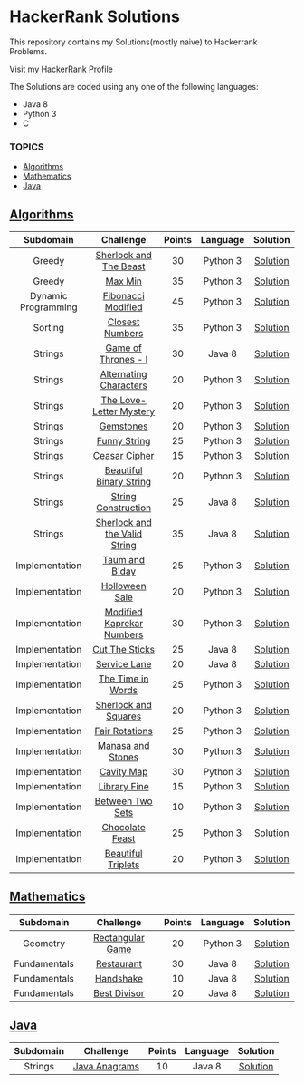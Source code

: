 # HackerRank Solutions
<p>This repository contains my Solutions(mostly naive) to Hackerrank Problems.</p>
<p>Visit my <a href="https://www.hackerrank.com/shivaansh_1998" rel="nofollow">HackerRank Profile</a></p>
The Solutions are coded using any one of the following languages:
<ul>
  <li>Java 8</li>
  <li>Python 3</li>
  <li>C</li>
</ul>
<h3>TOPICS</h3>
<ul>
  <li><a href="#Algorithms">Algorithms</a></li>
  <li><a href="#Mathematics">Mathematics</a></li>
  <li><a href="#Java">Java</a></li>
</ul>
<h2><a id="Algorithms" class="anchor" aria-hidden="true" href="#Algorithms">Algorithms</a></h2>
<table>
  <thead>
    <tr>
      <th align="center">Subdomain</th>
      <th align="center">Challenge</th>
      <th align="center">Points</th>
      <th align="center">Language</th>
      <th align="center">Solution</th>
    </tr>
  </thead>
  <tbody>
    <tr>
      <td align="center">Greedy</td>
      <td align="center"><a href="https://www.hackerrank.com/challenges/sherlock-and-the-beast/problem" rel="nofollow">Sherlock and The Beast</a></td>
      <td align="center">30</td>
      <td align="center">Python 3</td>
      <td align="center"><a href="https://www.hackerrank.com/challenges/sherlock-and-the-beast/submissions/code/90942532">Solution</a></td>
    </tr>
    <tr>
      <td align="center">Greedy</td>
      <td align="center"><a href="https://www.hackerrank.com/challenges/angry-children/problem" rel="nofollow">Max Min</a></td>
      <td align="center">35</td>
      <td align="center">Python 3</td>
      <td align="center"><a href="https://www.hackerrank.com/challenges/angry-children/submissions/code/90942377">Solution</a></td>
    </tr>
    <tr>
      <td align="center">Dynamic Programming</td>
      <td align="center"><a href="https://www.hackerrank.com/challenges/fibonacci-modified/problem" rel="nofollow">Fibonacci Modified</a></td>
      <td align="center">45</td>
      <td align="center">Python 3</td>
      <td align="center"><a href="https://www.hackerrank.com/challenges/fibonacci-modified/submissions/code/91461717">Solution</a></td>
    </tr>
    <tr>
      <td align="center">Sorting</td>
      <td align="center"><a href="https://www.hackerrank.com/challenges/closest-numbers/problem?isFullScreen=false" rel="nofollow">Closest Numbers</a></td>
      <td align="center">35</td>
      <td align="center">Python 3</td>
      <td align="center"><a href="https://www.hackerrank.com/challenges/closest-numbers/submissions/code/92424217">Solution</a></td>
    </tr>
    <tr>
      <td align="center">Strings</td>
      <td align="center"><a href="https://www.hackerrank.com/challenges/game-of-thrones/problem?isFullScreen=false" rel="nofollow">Game of Thrones - I</a></td>
      <td align="center">30</td>
      <td align="center">Java 8</td>
      <td align="center"><a href="https://www.hackerrank.com/challenges/game-of-thrones/submissions/code/92525277">Solution</a></td>
    </tr>
    <tr>
      <td align="center">Strings</td>
      <td align="center"><a href="https://www.hackerrank.com/challenges/alternating-characters/problem" rel="nofollow">Alternating Characters</a></td>
      <td align="center">20</td>
      <td align="center">Python 3</td>
      <td align="center"><a href="https://www.hackerrank.com/challenges/alternating-characters/submissions/code/92242379">Solution</a></td>
    </tr>
    <tr>
      <td align="center">Strings</td>
      <td align="center"><a href="https://www.hackerrank.com/challenges/the-love-letter-mystery/problem" rel="nofollow">The Love-Letter Mystery</a></td>
      <td align="center">20</td>
      <td align="center">Python 3</td>
      <td align="center"><a href="https://www.hackerrank.com/challenges/the-love-letter-mystery/submissions/code/92150224">Solution</a></td>
    </tr>
    <tr>
      <td align="center">Strings</td>
      <td align="center"><a href="https://www.hackerrank.com/challenges/gem-stones/problem" rel="nofollow">Gemstones</a></td>
      <td align="center">20</td>
      <td align="center">Python 3</td>
      <td align="center"><a href="https://www.hackerrank.com/challenges/gem-stones/submissions/code/92059523">Solution</a></td>
    </tr>
    <tr>
      <td align="center">Strings</td>
      <td align="center"><a href="https://www.hackerrank.com/challenges/funny-string/problem" rel="nofollow">Funny String</a></td>
      <td align="center">25</td>
      <td align="center">Python 3</td>
      <td align="center"><a href="https://www.hackerrank.com/challenges/funny-string/submissions/code/91981361">Solution</a></td>
    </tr>
    <tr>
      <td align="center">Strings</td>
      <td align="center"><a href="https://www.hackerrank.com/challenges/caesar-cipher-1/problem" rel="nofollow">Ceasar Cipher</a></td>
      <td align="center">15</td>
      <td align="center">Python 3</td>
      <td align="center"><a href="https://www.hackerrank.com/challenges/caesar-cipher-1/submissions/code/91435036">Solution</a></td>
    </tr>
    <tr>
      <td align="center">Strings</td>
      <td align="center"><a href="https://www.hackerrank.com/challenges/beautiful-binary-string/problem" rel="nofollow">Beautiful Binary String</a></td>
      <td align="center">20</td>
      <td align="center">Python 3</td>
      <td align="center"><a href="https://www.hackerrank.com/challenges/beautiful-binary-string/submissions/code/91361202">Solution</a></td>
    </tr>
    <tr>
      <td align="center">Strings</td>
      <td align="center"><a href="https://www.hackerrank.com/challenges/string-construction/copy-from/92795215" rel="nofollow">String Construction</a></td>
      <td align="center">25</td>
      <td align="center">Java 8</td>
      <td align="center"><a href="https://github.com/shiv-1998/HackerRank-Solutions/blob/master/Algorithms/Strings/String%20Construction.java">Solution</a></td>
    </tr>
    <tr>
      <td align="center">Strings</td>
      <td align="center"><a href="https://www.hackerrank.com/challenges/sherlock-and-valid-string/problem?isFullScreen=false" rel="nofollow">Sherlock and the Valid String</a></td>
      <td align="center">35</td>
      <td align="center">Java 8</td>
      <td align="center"><a href="https://github.com/shiv-1998/HackerRank-Solutions/blob/master/Algorithms/Strings/Sherlock%20and%20the%20Valid%20String.java">Solution</a></td>
    </tr>
    <tr>
      <td align="center">Implementation</td>
      <td align="center"><a href="https://www.hackerrank.com/challenges/taum-and-bday/problem" rel="nofollow">Taum and B'day</a></td>
      <td align="center">25</td>
      <td align="center">Python 3</td>
      <td align="center"><a href="https://www.hackerrank.com/challenges/taum-and-bday/submissions/code/90804442">Solution</a></td>
    </tr>
    <tr>
      <td align="center">Implementation</td>
      <td align="center"><a href="https://www.hackerrank.com/challenges/halloween-sale/problem" rel="nofollow">Holloween Sale</a></td>
      <td align="center">20</td>
      <td align="center">Python 3</td>
      <td align="center"><a href="https://www.hackerrank.com/challenges/halloween-sale/submissions/code/90875050">Solution</a></td>
    </tr>
    <tr>
      <td align="center">Implementation</td>
      <td align="center"><a href="https://www.hackerrank.com/challenges/kaprekar-numbers/problem" rel="nofollow">Modified Kaprekar Numbers</a></td>
      <td align="center">30</td>
      <td align="center">Python 3</td>
      <td align="center"><a href="https://www.hackerrank.com/challenges/kaprekar-numbers/submissions/code/91920031">Solution</a></td>
    </tr>
    <tr>
      <td align="center">Implementation</td>
      <td align="center"><a href="https://www.hackerrank.com/challenges/cut-the-sticks/problem" rel="nofollow">Cut The Sticks</a></td>
      <td align="center">25</td>
      <td align="center">Java 8</td>
      <td align="center"><a href="https://www.hackerrank.com/challenges/cut-the-sticks/submissions/code/91846198">Solution</a></td>
    </tr>
    <tr>
      <td align="center">Implementation</td>
      <td align="center"><a href="https://www.hackerrank.com/challenges/service-lane/problem" rel="nofollow">Service Lane</a></td>
      <td align="center">20</td>
      <td align="center">Java 8</td>
      <td align="center"><a href="https://www.hackerrank.com/challenges/service-lane/submissions/code/91681530">Solution</a></td>
    </tr>
    <tr>
      <td align="center">Implementation</td>
      <td align="center"><a href="https://www.hackerrank.com/challenges/the-time-in-words/problem" rel="nofollow">The Time in Words</a></td>
      <td align="center">25</td>
      <td align="center">Python 3</td>
      <td align="center"><a href="https://www.hackerrank.com/challenges/the-time-in-words/submissions/code/91594245">Solution</a></td>
    </tr>
    <tr>
      <td align="center">Implementation</td>
      <td align="center"><a href="https://www.hackerrank.com/challenges/sherlock-and-squares/problem" rel="nofollow">Sherlock and Squares</a></td>
      <td align="center">20</td>
      <td align="center">Python 3</td>
      <td align="center"><a href="https://www.hackerrank.com/challenges/sherlock-and-squares/submissions/code/91366069">Solution</a></td>
    </tr>
    <tr>
      <td align="center">Implementation</td>
      <td align="center"><a href="https://www.hackerrank.com/challenges/fair-rations/problem" rel="nofollow">Fair Rotations</a></td>
      <td align="center">25</td>
      <td align="center">Python 3</td>
      <td align="center"><a href="https://www.hackerrank.com/challenges/fair-rations/submissions/code/91298309">Solution</a></td>
    </tr>
    <tr>
      <td align="center">Implementation</td>
      <td align="center"><a href="https://www.hackerrank.com/challenges/manasa-and-stones/problem" rel="nofollow">Manasa and Stones</a></td>
      <td align="center">30</td>
      <td align="center">Python 3</td>
      <td align="center"><a href="https://www.hackerrank.com/challenges/manasa-and-stones/submissions/code/91220566">Solution</a></td>
    </tr>
    <tr>
      <td align="center">Implementation</td>
      <td align="center"><a href="https://www.hackerrank.com/challenges/cavity-map/problem" rel="nofollow">Cavity Map</a></td>
      <td align="center">30</td>
      <td align="center">Python 3</td>
      <td align="center"><a href="https://www.hackerrank.com/challenges/cavity-map/submissions/code/91135659">Solution</a></td>
    </tr>
    <tr>
      <td align="center">Implementation</td>
      <td align="center"><a href="https://www.hackerrank.com/challenges/library-fine/problem" rel="nofollow">Library Fine</a></td>
      <td align="center">15</td>
      <td align="center">Python 3</td>
      <td align="center"><a href="https://www.hackerrank.com/challenges/library-fine/submissions/code/91130364">Solution</a></td>
    </tr>
    <tr>
      <td align="center">Implementation</td>
      <td align="center"><a href="https://www.hackerrank.com/challenges/between-two-sets/problem" rel="nofollow">Between Two Sets</a></td>
      <td align="center">10</td>
      <td align="center">Python 3</td>
      <td align="center"><a href="https://www.hackerrank.com/challenges/between-two-sets/submissions/code/91056193">Solution</a></td>
    </tr>
    <tr>
      <td align="center">Implementation</td>
      <td align="center"><a href="https://www.hackerrank.com/challenges/chocolate-feast/problem" rel="nofollow">Chocolate Feast</a></td>
      <td align="center">25</td>
      <td align="center">Python 3</td>
      <td align="center"><a href="https://www.hackerrank.com/challenges/chocolate-feast/submissions/code/91047643">Solution</a></td>
    </tr>
    <tr>
      <td align="center">Implementation</td>
      <td align="center"><a href="https://www.hackerrank.com/challenges/beautiful-triplets/problem" rel="nofollow">Beautiful Triplets</a></td>
      <td align="center">20</td>
      <td align="center">Python 3</td>
      <td align="center"><a href="https://www.hackerrank.com/challenges/beautiful-triplets/submissions/code/90876241">Solution</a></td>
    </tr>
   </tbody>
</table>
<h2><a id="Mathematics" class="anchor" aria-hidden="true" href="#Mathematics">Mathematics</a></h2>
<table>
  <thead>
    <tr>
      <th align="center">Subdomain</th>
      <th align="center">Challenge</th>
      <th align="center">Points</th>
      <th align="center">Language</th>
      <th align="center">Solution</th>
    </tr>
  </thead>
  <tbody>
    <tr>
      <td align="center">Geometry</td>
      <td align="center"><a href="https://www.hackerrank.com/challenges/rectangular-game/problem" rel="nofollow">Rectangular Game</a></td>
      <td align="center">20</td>
      <td align="center">Python 3</td>
      <td align="center"><a href="https://www.hackerrank.com/challenges/rectangular-game/submissions/code/91765155">Solution</a></td>
    </tr>
    <tr>
      <td align="center">Fundamentals</td>
      <td align="center"><a href="https://www.hackerrank.com/challenges/restaurant/problem?isFullScreen=false&utm_campaign=challenge-recommendation&utm_medium=email&utm_source=24-hour-campaign" rel="nofollow">Restaurant</a></td>
      <td align="center">30</td>
      <td align="center">Java 8</td>
      <td align="center"><a href="https://www.hackerrank.com/challenges/restaurant/submissions/code/92629961">Solution</a></td>
    </tr>
    <tr>
      <td align="center">Fundamentals</td>
      <td align="center"><a href="https://www.hackerrank.com/challenges/handshake/problem" rel="nofollow">Handshake</a></td>
      <td align="center">10</td>
      <td align="center">Java 8</td>
      <td align="center"><a href="https://www.hackerrank.com/challenges/handshake/submissions/code/92337015">Solution</a></td>
    </tr>
    <tr>
      <td align="center">Fundamentals</td>
      <td align="center"><a href="https://www.hackerrank.com/challenges/best-divisor/problem?isFullScreen=false" rel="nofollow">Best Divisor</a></td>
      <td align="center">20</td>
      <td align="center">Java 8</td>
      <td align="center"><a href="https://www.hackerrank.com/challenges/best-divisor/submissions/code/92501683">Solution</a></td>
    </tr>
  </tbody>
 </table>
<h2><a id="Java" class="anchor" aria-hidden="true" href="#Java">Java</a></h2>
<table>
  <thead>
    <tr>
      <th align="center">Subdomain</th>
      <th align="center">Challenge</th>
      <th align="center">Points</th>
      <th align="center">Language</th>
      <th align="center">Solution</th>
    </tr>
  </thead>
  <tbody>
    <tr>
      <td align="center">Strings</td>
      <td align="center"><a href="https://www.hackerrank.com/challenges/java-anagrams/problem?isFullScreen=false" rel="nofollow">Java Anagrams</a></td>
      <td align="center">10</td>
      <td align="center">Java 8</td>
      <td align="center"><a href="https://github.com/shiv-1998/HackerRank-Solutions/blob/master/Java/Strings/Java%20Anagrams.java">Solution</a></td>
    </tr>
  </tbody>
</table>
